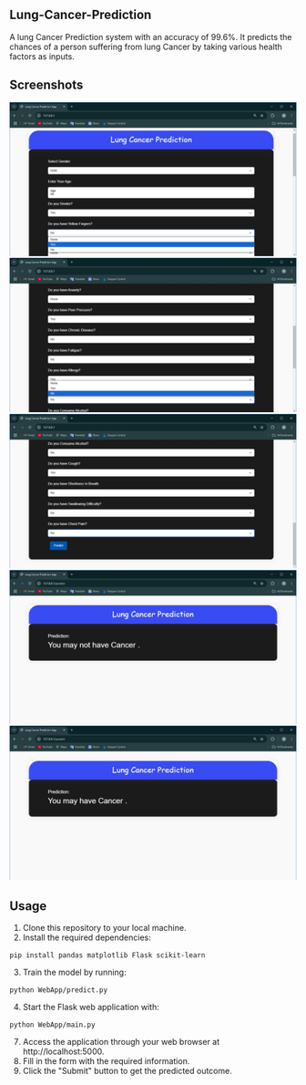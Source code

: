 ## Lung-Cancer-Prediction
A lung Cancer Prediction system with an accuracy of 99.6%. It predicts the chances of a person suffering from lung Cancer
by taking various health factors as inputs.

## Screenshots
<p align="center">
  <img src="Screenshots/c4.jpg" alt="Home">
  <img src="/Screenshots/c5.JPG" alt="Form">
  <img src="/Screenshots/c6.JPG" alt="Form">
  <img src="/Screenshots/c7.JPG" alt="Result">
  <img src="/Screenshots/c8.JPG" alt="Result">
</p>

## Usage
1. Clone this repository to your local machine.
2. Install the required dependencies:
```
pip install pandas matplotlib Flask scikit-learn 
```
3. Train the model by running:
```
python WebApp/predict.py
```
4. Start the Flask web application with:
```
python WebApp/main.py
```
7. Access the application through your web browser at http://localhost:5000.
8. Fill in the form with the required information.
9. Click the "Submit" button to get the predicted outcome.



